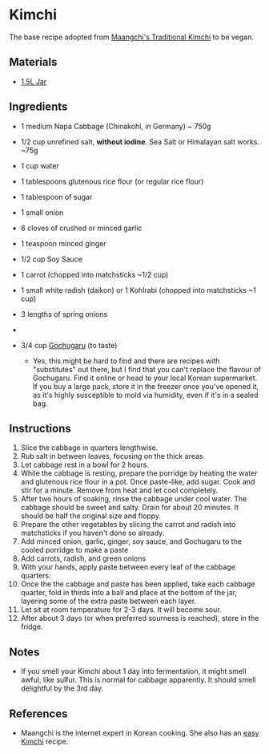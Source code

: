 # Kimchi

The base recipe adopted from [Maangchi's Traditional Kimchi](https://www.maangchi.com/recipe/tongbaechu-kimchi) to be vegan.



## Materials

* [1.5L Jar](../README.md#jars)

## Ingredients

* 1 medium Napa Cabbage (Chinakohl, in Germany) ~ 750g

* 1/2 cup unrefined salt, **without iodine**. Sea Salt or Himalayan salt works. ~75g

* 1 cup water

* 1 tablespoons glutenous rice flour (or regular rice flour)

* 1 tablespoon of sugar

* 1 small onion

* 6 cloves of crushed or minced garlic

* 1 teaspoon minced ginger

* 1/2 cup Soy Sauce

* 1 carrot (chopped into matchsticks ~1/2 cup)

* 1 small white radish (daikon) or 1 Kohlrabi (chopped into matchsticks ~1 cup)

* 3 lengths of spring onions

* 

* 3/4 cup [Gochugaru](https://www.amazon.de/-/en/9144/dp/B017GFSFEY/ref=sr_1_5?crid=3MK97QTU8V407&dchild=1&keywords=gochugaru&qid=1615132346&sprefix=gochugaru%2Caps%2C219&sr=8-5) (to taste)

  * Yes, this might be hard to find and there are recipes with "substitutes" out there, but I find that you can't replace the flavour of Gochugaru. Find it online or head to your local Korean supermarket. If you buy a large pack, store it in the freezer once you've opened it, as it's highly susceptible to mold via humidity, even if it's in a sealed bag.

  

## Instructions

1. Slice the cabbage in quarters lengthwise.
2. Rub salt in between leaves, focusing on the thick areas
3. Let cabbage rest in a bowl for 2 hours.
4. While the cabbage is resting, prepare the porridge by heating the water and glutenous rice flour in a pot. Once paste-like, add sugar. Cook and stir for a minute. Remove from heat and let cool completely.
5. After two hours of soaking, rinse the cabbage under cool water. The cabbage should be sweet and salty. Drain for about 20 minutes. It should be half the original size and floppy.
6. Prepare the other vegetables by slicing the carrot and radish into matchsticks if you haven't done so already.
7. Add minced onion, garlic, ginger, soy sauce, and Gochugaru to the cooled porridge to make a paste
8. Add carrots, radish, and green onions
9. With your hands, apply paste between every leaf of the cabbage quarters.
10. Once the the cabbage and paste has been applied, take each cabbage quarter, fold in thirds into a ball and place at the bottom of the jar, layering some of the extra paste between each layer.
11. Let sit at room temperature for 2-3 days. It will become sour.
12. After about 3 days (or when preferred sourness is reached), store in the fridge.



## Notes

* If you smell your Kimchi about 1 day into fermentation, it might smell awful, like sulfur. This is normal for cabbage apparently. It should smell delightful by the 3rd day.

## References

* Maangchi is the internet expert in Korean cooking. She also has an [easy Kimchi](https://www.maangchi.com/recipe/easy-kimchi) recipe.
